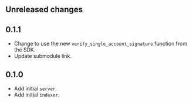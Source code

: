 ## Unreleased changes

## 0.1.1

-   Change to use the new `verify_single_account_signature` function from the SDK.
-   Update submodule link.

## 0.1.0

-   Add initial `server`.
-   Add initial `indexer`.
